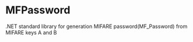 # MFPassword
.NET standard library for generation MIFARE password(MF_Password) from MIFARE keys A and B
